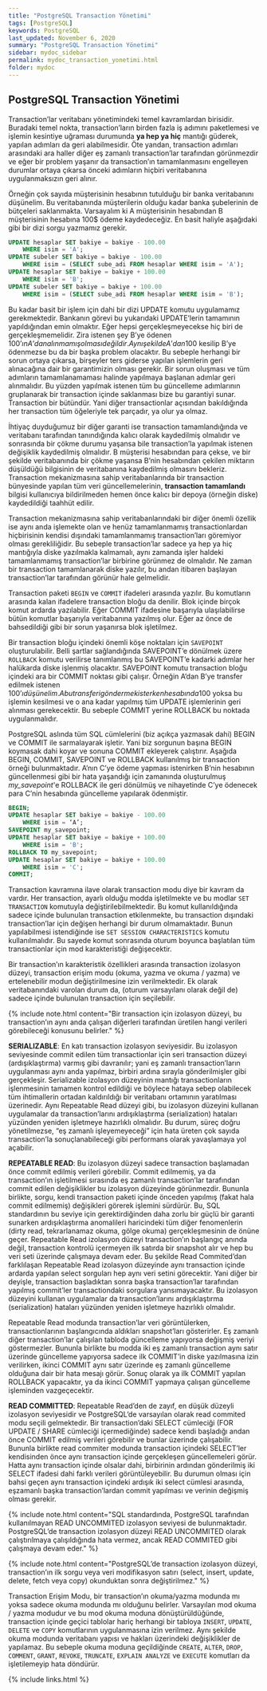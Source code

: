 ```yaml
---
title: "PostgreSQL Transaction Yönetimi"
tags: [PostgreSQL]
keywords: PostgreSQL
last_updated: November 6, 2020
summary: "PostgreSQL Transaction Yönetimi"
sidebar: mydoc_sidebar
permalink: mydoc_transaction_yonetimi.html
folder: mydoc
---
```


## PostgreSQL Transaction Yönetimi

Transaction’lar veritabanı yönetimindeki temel kavramlardan birisidir. Buradaki temel nokta, transaction’ların birden fazla iş adımını paketlemesi ve işlemin kesintiye uğraması durumunda **ya hep ya hiç** mantığı güderek, yapılan adımları da geri alabilmesidir. Öte yandan, transaction adımları arasındaki ara haller diğer eş zamanlı transaction’lar tarafından görünmezdir ve eğer bir problem yaşanır da transaction’ın tamamlanmasını engelleyen durumlar ortaya çıkarsa önceki adımların hiçbiri veritabanına uygulanmaksızın geri alınır.

Örneğin çok sayıda müşterisinin hesabının tutulduğu bir banka veritabanını düşünelim. Bu veritabanında müşterilerin olduğu kadar banka şubelerinin de bütçeleri saklanmakta. Varsayalım ki A müşterisinin hesabından B müşterisinin hesabına 100$ ödeme kaydedeceğiz. En basit haliyle aşağıdaki gibi bir dizi sorgu yazmamız gerekir.

```sql
UPDATE hesaplar SET bakiye = bakiye - 100.00
    WHERE isim = 'A';
UPDATE subeler SET bakiye = bakiye - 100.00
    WHERE isim = (SELECT sube_adi FROM hesaplar WHERE isim = 'A');
UPDATE hesaplar SET bakiye = bakiye + 100.00
    WHERE isim = 'B';
UPDATE subeler SET bakiye = bakiye + 100.00
    WHERE isim = (SELECT sube_adi FROM hesaplar WHERE isim = 'B');
```

Bu kadar basit bir işlem için dahi bir dizi UPDATE komutu uygulamamız gerekmektedir. Bankanın görevi bu yukarıdaki UPDATE’lerin tamamının yapıldığından emin olmaktır. Eğer hepsi gerçekleşmeyecekse hiç biri de gerçekleşmemelidir. Zira istenen şey B’ye ödenen 100$’ın A’dan alınmamış olması değildir. Aynı şekilde A’dan 100$ kesilip B’ye ödenmezse bu da bir başka problem olacaktır. Bu sebeple herhangi bir sorun ortaya çıkarsa, birşeyler ters giderse yapılan işlemlerin geri alınacağına dair bir garantimizin olması gerekir. Bir sorun oluşması ve tüm adımların tamamlanamaması halinde yapılmaya başlanan adımlar geri alınmalıdır. Bu yüzden yapılmak istenen tüm bu güncelleme adımlarının gruplanarak bir transaction içinde saklanması bize bu garantiyi sunar. Transaction bir bütündür. Yani diğer transactionlar açısından bakıldığında her transaction tüm öğeleriyle tek parçadır, ya olur ya olmaz.

İhtiyaç duyduğumuz bir diğer garanti ise transaction tamamlandığında ve veritabanı tarafından tanındığında kalıcı olarak kaydedilmiş olmalıdır ve sonrasında bir çökme durumu yaşansa bile transaction’la yapılmak istenen değişiklik kaydedilmiş olmalıdır. B müşterisi hesabından para çekse, ve bir şekilde veritabanında bir çökme yaşansa B’nin hesabından çekilen miktarın düşüldüğü bilgisinin de veritabanına kaydedilmiş olmasını bekleriz. Transaction mekanizmasına sahip veritabanlarında bir transaction bünyesinde yapılan tüm veri güncellemelerinin, **transaction tamamlandı** bilgisi kullanıcıya bildirilmeden hemen önce kalıcı bir depoya (örneğin diske) kaydedildiği taahhüt edilir.

Transaction mekanizmasına sahip veritabanlarındaki bir diğer önemli özellik ise aynı anda işlemekte olan ve henüz tamamlanmamış transactionlardan hiçbirisinin kendisi dışındaki tamamlanmamış transaction’ları göremiyor olması gerekliliğidir. Bu sebeple transaction’lar sadece ya hep ya hiç mantığıyla diske yazılmakla kalmamalı, aynı zamanda işler haldeki tamamlanmamış transaction’lar birbirine görünmez de olmalıdır. Ne zaman bir transaction tamamlanarak diske yazılır, bu andan itibaren başlayan transaction’lar tarafından görünür hale gelmelidir.

Transaction paketi ``BEGIN`` ve ``COMMIT`` ifadeleri arasında yazılır. Bu komutların arasında kalan ifadelere transaction bloğu da denilir. Blok içinde birçok komut ardarda yazılabilir. Eğer COMMIT ifadesine başarıyla ulaşılabilirse bütün komutlar başarıyla veritabanına yazılmış olur. Eğer az önce de bahsedildiği gibi bir sorun yaşanırsa blok işletilmez.

Bir transaction bloğu içindeki önemli köşe noktaları için ``SAVEPOINT`` oluşturulabilir. Belli şartlar sağlandığında SAVEPOINT’e dönülmek üzere ``ROLLBACK`` komutu verilirse tanımlanmış bu SAVEPOINT’e kadarki adımlar her halükarda diske işlenmiş olacaktır. SAVEPOINT komutu transaction bloğu içindeki ara bir COMMIT noktası gibi çalışır. Örneğin A’dan B’ye transfer edilmek istenen 100$’ı düşünelim. A bu transferi göndermek isterken hesabında 100$ yoksa bu işlemin kesilmesi ve o ana kadar yapılmış tüm UPDATE işlemlerinin geri alınması gerekecektir. Bu sebeple COMMIT yerine ROLLBACK bu noktada uygulanmalıdır.

PostgreSQL aslında tüm SQL cümlelerini (biz açıkça yazmasak dahi) BEGIN ve COMMIT ile sarmalayarak işletir. Yani biz sorgunun başına BEGIN koymasak dahi koyar ve sonuna COMMIT ekleyerek çalıştırır. Aşağıda BEGIN, COMMIT, SAVEPOINT ve ROLLBACK kullanılmış bir transaction örneği bulunmaktadır. A’nın C’ye ödeme yapması istenirken B’nin hesabının güncellenmesi gibi bir hata yaşandığı için zamanında oluşturulmuş *my_savepoint*'e ROLLBACK ile geri dönülmüş ve nihayetinde C’ye ödenecek para C’nin hesabında güncelleme yapılarak ödenmiştir.

```sql
BEGIN;
UPDATE hesaplar SET bakiye = bakiye - 100.00
    WHERE isim = ‘A’;
SAVEPOINT my_savepoint;
UPDATE hesaplar SET bakiye = bakiye + 100.00
    WHERE isim = 'B';
ROLLBACK TO my_savepoint;
UPDATE hesaplar SET bakiye = bakiye + 100.00
    WHERE isim = 'C';
COMMIT;
```

Transaction kavramına ilave olarak transaction modu diye bir kavram da vardır. Her transaction, ayarlı olduğu modda işletilmekte ve bu modlar ``SET TRANSACTION`` komutuyla değiştirilebilmektedir. Bu komut kullanıldığında sadece içinde bulunulan transaction etkilenmekte, bu transaction dışındaki transaction’lar için değişen herhangi bir durum olmamaktadır. Bunun yapılabilmesi istendiğinde ise ``SET SESSION CHARACTERISTICS`` komutu kullanılmalıdır. Bu sayede komut sonrasında oturum boyunca başlatılan tüm transactionlar için mod karakteristiği değişecektir.

Bir transaction’ın karakteristik özellikleri arasında transaction izolasyon düzeyi, transaction erişim modu (okuma, yazma ve okuma / yazma) ve ertelenebilir modun değiştirilmesine izin verilmektedir. Ek olarak veritabanındaki varolan durum da, (oturum varsayılanı olarak değil de) sadece içinde bulunulan transaction için seçilebilir.

{% include note.html content="Bir transaction için izolasyon düzeyi, bu transaction’ın aynı anda çalışan diğerleri tarafından üretilen hangi verileri görebileceği konusunu belirler." %}

**SERIALIZABLE**: En katı transaction izolasyon seviyesidir. Bu izolasyon seviyesinde commit edilen tüm transactionlar için seri transaction düzeyi (ardışıklaştırma) varmış gibi davranılır; yani eş zamanlı transaction’ların uygulanması aynı anda yapılmaz, birbiri ardına sırayla gönderilmişler gibi gerçekleşir. Serializable izolasyon düzeyinin mantığı transactionların işlenmesinin tamamen kontrol edildiği ve böylece hataya sebep olabilecek tüm ihtimallerin ortadan kaldırıldığı bir veritabanı ortamının yaratılması üzerinedir. Aynı Repeatable Read düzeyi gibi, bu izolasyon düzeyini kullanan uygulamalar da transaction’larını ardışıklaştırma (serialization) hataları yüzünden yeniden işletmeye hazırlıklı olmalıdır. Bu durum, süreç doğru yönetilmezse, “eş zamanlı işleyemeyeceği” için hata üreten çok sayıda transaction’la sonuçlanabileceği gibi performans olarak yavaşlamaya yol açabilir.

**REPEATABLE READ**: Bu izolasyon düzeyi sadece transaction başlamadan önce commit edilmiş verileri görebilir. Commit edilmemiş, ya da transaction’ın işletilmesi sırasında eş zamanlı transaction’lar tarafından commit edilen değişiklikler bu izolasyon düzeyinde görünmezdir. Bununla birlikte, sorgu, kendi transaction paketi içinde önceden yapılmış (fakat hala commit edilmemiş) değişikleri görerek işlemini sürdürür. Bu, SQL standardının bu seviye için gerektirdiğinden daha zorlu bir güçlü bir garanti sunarken ardışıklaştırma anomalileri haricindeki tüm diğer fenomenlerin (dirty read, tekrarlanamaz okuma, gölge okuma) gerçekleşmesinin de önüne geçer. Repeatable Read izolasyon düzeyi transaction’ın başlangıç anında değil, transaction kontrolü içermeyen ilk satırda bir snapshot alır ve hep bu veri seti üzerinde çalışmaya devam eder. Bu şekilde Read Commited’dan farklılaşan Repeatable Read izolasyon düzeyinde aynı transaction içinde ardarda yapılan select sorguları hep aynı veri setini görecektir. Yani diğer bir deyişle, transaction başladıktan sonra başka transaction’lar tarafından yapılmış commit’ler transactiondaki sorgulara yansımayacaktır. Bu izolasyon düzeyini kullanan uygulamalar da transaction’larını ardışıklaştırma (serialization) hataları yüzünden yeniden işletmeye hazırlıklı olmalıdır.

Repeatable Read modunda transaction’lar veri görüntülerken, transactionlarının başlangıcında aldıkları snapshot’ları gösterirler. Eş zamanlı diğer transaction’lar çalışılan tabloda güncelleme yapıyorsa değişmiş veriyi göstermezler. Bununla birlikte bu modda iki eş zamanlı transaction aynı satır üzerinde güncelleme yapıyorsa sadece ilk COMMIT’in diske yazılmasına izin verilirken, ikinci COMMIT aynı satır üzerinde eş zamanlı güncelleme olduğuna dair bir hata mesajı görür. Sonuç olarak ya ilk COMMIT yapılan ROLLBACK yapacaktır, ya da ikinci COMMIT yapmaya çalışan güncelleme işleminden vazgeçecektir.

**READ COMMITTED**: Repeatable Read’den de zayıf, en düşük düzeyli izolasyon seviyesidir ve PostgreSQL’de varsayılan olarak read commited modu seçili gelmektedir. Bir transaction’daki SELECT cümleciği (FOR UPDATE / SHARE cümleciği içermediğinde) sadece kendi başladığı andan önce COMMIT edilmiş verileri görebilir ve bunlar üzerinde çalışabilir. Bununla birlikte read commiter modunda transaction içindeki SELECT’ler kendisinden önce aynı transaction içinde gerçekleşen güncellemeleri görür. Hatta aynı transaction içinde olsalar dahi, birbirinin ardından gönderilmiş iki SELECT ifadesi dahi farklı verileri görüntüleyebilir. Bu durumun olması için bahsi geçen aynı transaction içindeki ardışık iki select cümlesi arasında, eşzamanlı başka transaction’lardan commit yapılması ve verinin değişmiş olması gerekir.

{% include note.html content="SQL standardında, PostgreSQL tarafından kullanılmayan READ UNCOMMITED izolasyon seviyesi de bulunmaktadır. PostgreSQL’de transaction izolasyon düzeyi READ UNCOMMITED olarak çalıştırılmaya çalışıldığında hata vermez, ancak READ COMMITED gibi çalışmaya devam eder." %}

{% include note.html content="PostgreSQL’de transaction izolasyon düzeyi, transaction’ın ilk sorgu veya veri modifikasyon satırı (select, insert, update, delete, fetch veya copy) okunduktan sonra değiştirilmez." %}

Transaction Erişim Modu, bir transaction’ın okuma/yazma modunda mı yoksa sadece okuma modunda mı olduğunu belirler. Varsayılan mod okuma / yazma modudur ve bu mod okuma moduna dönüştürüldüğünde, transaction içinde geçici tablolar hariç herhangi bir tabloya `INSERT`, `UPDATE`, `DELETE` ve `COPY` komutlarının uygulanmasına izin verilmez. Aynı şekilde okuma modunda veritabanı yapısı ve hakları üzerindeki değişiklikler de yapılamaz. Bu sebeple okuma moduna geçildiğinde `CREATE`, `ALTER`, `DROP`, `COMMENT`, `GRANT`, `REVOKE`, `TRUNCATE`, `EXPLAIN ANALYZE` ve `EXECUTE` komutları da işletilemeyip hata döndürür.

{% include links.html %}
